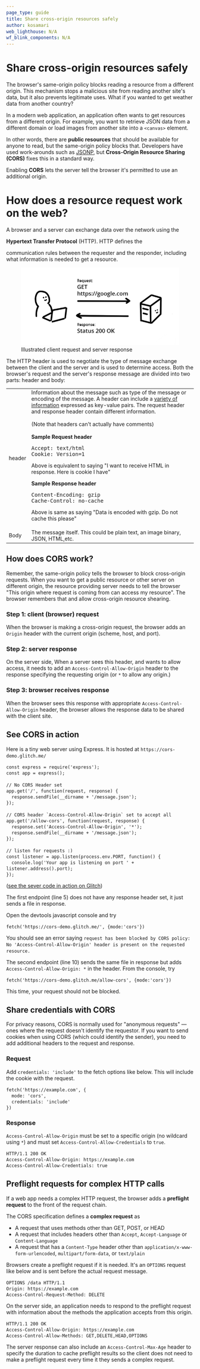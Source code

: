 ```yaml
---
page_type: guide
title: Share cross-origin resources safely
author: kosamari
web_lighthouse: N/A
wf_blink_components: N/A
---
```


# Share cross-origin resources safely

The browser's same-origin policy blocks reading a resource from a different
origin. This mechanism stops a malicious site from reading another site's data,
but it also prevents legitimate uses. What if you wanted to get weather data
from another country? 

In a modern web application, an application often wants to get resources from a
different origin. For example, you want to retrieve JSON data from a different
domain or load images from another site into a `<canvas>` element.

In other words, there are **public resources** that should be available for
anyone to read, but the same-origin policy blocks that. Developers have used
work-arounds such as
[JSONP](https://stackoverflow.com/questions/2067472/what-is-jsonp-all-about),
but **Cross-Origin Resource Sharing (CORS)** fixes this in a standard way.

Enabling **CORS** lets the server tell the browser it's permitted to use an additional origin.

# How does a resource request work on the web?

A browser and a server can exchange data over the network using the

**Hypertext Transfer Protocol** (HTTP). HTTP defines the

communication rules between the requester and the responder, including what
information is needed to get a resource.

<figure>
  <img src="./request_response.png" alt="request and response">
  <figcaption>
    Illustrated client request and server response
  </figcaption>
</figure>

The HTTP header is used to negotiate the type of message exchange between the
client and the server and is used to determine access.  Both the browser's
request and the server's response message are divided into two parts: header and
body:

<table  class="responsive">
<tbody>
    <tr>
        <td>header</td>
        <td>
            Information about the message such as type of the message or encoding of the message. A header can include a <a href="https://en.wikipedia.org/wiki/List_of_HTTP_header_fields">variety of information</a> expressed as key-value pairs. The request header and response header contain different information.<br>
            <br>
            (Note that headers can't actually have comments)<br>
            <br>
            <strong>Sample Request header</strong>
<pre>Accept: text/html
Cookie: Version=1</pre>
Above is equivalent to saying "I want to receive HTML in response. Here is cookie I have"

<strong>Sample Response header</strong>
<pre>Content-Encoding: gzip
Cache-Control: no-cache </pre>
Above is same as saying "Data is encoded with gzip. Do not cache this please"

<tr>
    <td>Body</td>
    <td>
        The message itself. This could be plain text, an image binary, JSON, HTML,etc.
    </td>
    </tr>
</tbody>
</table>


## How does CORS work?

Remember, the same-origin policy tells the browser to block cross-origin
requests. When you want to get a public resource or other server on different origin, the resource providing server needs to tell the browser "This origin where request is coming from can access my resource". The browser remembers that and allow cross-origin resource shearing.

### Step 1: client (browser) request
When the browser is making a cross-origin request, the browser adds an `Origin` header with
the current origin (scheme, host, and port). 

### Step 2: server response
On the server side, 
When a server sees this header, and
wants to allow access, it needs to add an `Access-Control-Allow-Origin` header to
the response specifying the requesting origin (or `*` to allow any origin.) 

### Step 3: browser receives response
When the browser sees this response with appropriate `Access-Control-Allow-Origin` header, the browser allows the response data to be shared with the client site.

## See CORS in action
Here is a tiny web server using Express. It is hosted at `https://cors-demo.glitch.me/`

```
const express = require('express');
const app = express();

// No CORS Header set
app.get('/', function(request, response) {
  response.sendFile(__dirname + '/message.json');
});

// CORS header `Access-Control-Allow-Origin` set to accept all
app.get('/allow-cors', function(request, response) {
  response.set('Access-Control-Allow-Origin', '*');
  response.sendFile(__dirname + '/message.json');
});

// listen for requests :)
const listener = app.listen(process.env.PORT, function() {
  console.log('Your app is listening on port ' + listener.address().port);
});
```
([see the sever code in action on Glitch](https://glitch.com/edit/#!/cors-demo?path=server.js))


The first endpoint (line 5) does not have any response header set, it just sends a file in response. 

Open the devtools javascript console and try
```
fetch('https://cors-demo.glitch.me/', {mode:'cors'})
```

You should see an error saying `request has been blocked by CORS policy: No
'Access-Control-Allow-Origin' header is present on the requested resource.`

The second endpoint (line 10) sends the  same file in response but adds
`Access-Control-Allow-Origin: *`  in the header. From the console, try
```
fetch('https://cors-demo.glitch.me/allow-cors', {mode:'cors'})
```
This time, your request should not be blocked.


## Share credentials with CORS

For privacy reasons, CORS is normally used for "anonymous requests" — ones where the request doesn't identify the requestor. If you want to send
cookies when using CORS (which could identify the sender), you need to add additional headers to the request and response. 

### Request

Add  `credentials: 'include'` to the fetch options like below. This will include
the cookie with the request.

```  
fetch('https://example.com', {  
  mode: 'cors',  
  credentials: 'include'  
})  
```

### Response 

`Access-Control-Allow-Origin` must be set to a specific origin (no wildcard
using `*`) and must set `Access-Control-Allow-Credentials` to `true`.
``` 
HTTP/1.1 200 OK
Access-Control-Allow-Origin: https://example.com
Access-Control-Allow-Credentials: true
```

## Preflight requests for complex HTTP calls

If a web app needs a complex HTTP request, the browser adds a  **preflight
request** to the front of the request chain.

The CORS specification defines a **complex request** as 

+  A request that uses methods other than GET, POST, or HEAD
+  A request that includes headers other than `Accept`, `Accept-Language` or `Content-Language`
+  A request that has a `Content-Type` header other than
    `application/x-www-form-urlencoded`, `multipart/form-data`, or `text/plain`

Browsers create a preflight request if it is needed. It's an `OPTIONS` request 
like below and is sent before the actual request message.
```
OPTIONS /data HTTP/1.1
Origin: https://example.com
Access-Control-Request-Method: DELETE
```

On the server side, an application needs to respond to the preflight request
with information about the methods the application accepts from this origin.   
``` 
HTTP/1.1 200 OK
Access-Control-Allow-Origin: https://example.com
Access-Control-Allow-Methods: GET,DELETE,HEAD,OPTIONS
```

The server response can also include an `Access-Control-Max-Age` header to
specify the duration to cache preflight results so the client does not need to
make a preflight request every time it they sends a complex request.